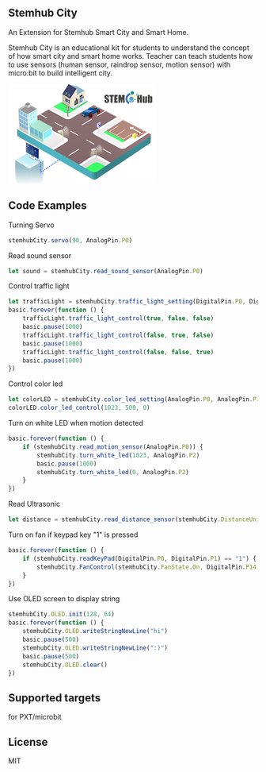 ## Stemhub City

An Extension for Stemhub Smart City and Smart Home.

Stemhub City is an educational kit for students to understand the concept of how smart city and smart home works.
Teacher can teach students how to use sensors (human sensor, raindrop sensor, motion sensor) with micro:bit to build intelligent city.

![icon](https://github.com/stemhub/pxt-StemhubCity/blob/master/icon.png)

## Code Examples

Turning Servo

```JavaScript
stemhubCity.servo(90, AnalogPin.P0)
```

Read sound sensor

```JavaScript
let sound = stemhubCity.read_sound_sensor(AnalogPin.P0)
```

Control traffic light

```JavaScript
let trafficLight = stemhubCity.traffic_light_setting(DigitalPin.P0, DigitalPin.P1, DigitalPin.P2)
basic.forever(function () {
    trafficLight.traffic_light_control(true, false, false)
    basic.pause(1000)
    trafficLight.traffic_light_control(false, true, false)
    basic.pause(1000)
    trafficLight.traffic_light_control(false, false, true)
    basic.pause(1000)
})
```

Control color led

```JavaScript
let colorLED = stemhubCity.color_led_setting(AnalogPin.P0, AnalogPin.P1, AnalogPin.P2)
colorLED.color_led_control(1023, 500, 0)
```

Turn on white LED when motion detected

```JavaScript
basic.forever(function () {
    if (stemhubCity.read_motion_sensor(AnalogPin.P0)) {
        stemhubCity.turn_white_led(1023, AnalogPin.P2)
        basic.pause(1000)
        stemhubCity.turn_white_led(0, AnalogPin.P2)
    }
})
```

Read Ultrasonic

```JavaScript
let distance = stemhubCity.read_distance_sensor(stemhubCity.DistanceUnit.Centimeters, DigitalPin.P15, DigitalPin.P16)
```

Turn on fan if keypad key "1" is pressed

```JavaScript
basic.forever(function () {
    if (stemhubCity.readKeyPad(DigitalPin.P0, DigitalPin.P1) == "1") {
        stemhubCity.FanControl(stemhubCity.FanState.On, DigitalPin.P14, DigitalPin.P15)
    }
})
```

Use OLED screen to display string

```JavaScript
stemhubCity.OLED.init(128, 64)
basic.forever(function () {
    stemhubCity.OLED.writeStringNewLine("hi")
    basic.pause(500)
    stemhubCity.OLED.writeStringNewLine(":)")
    basic.pause(500)
    stemhubCity.OLED.clear()
})
```

## Supported targets
for PXT/microbit

## License
MIT
